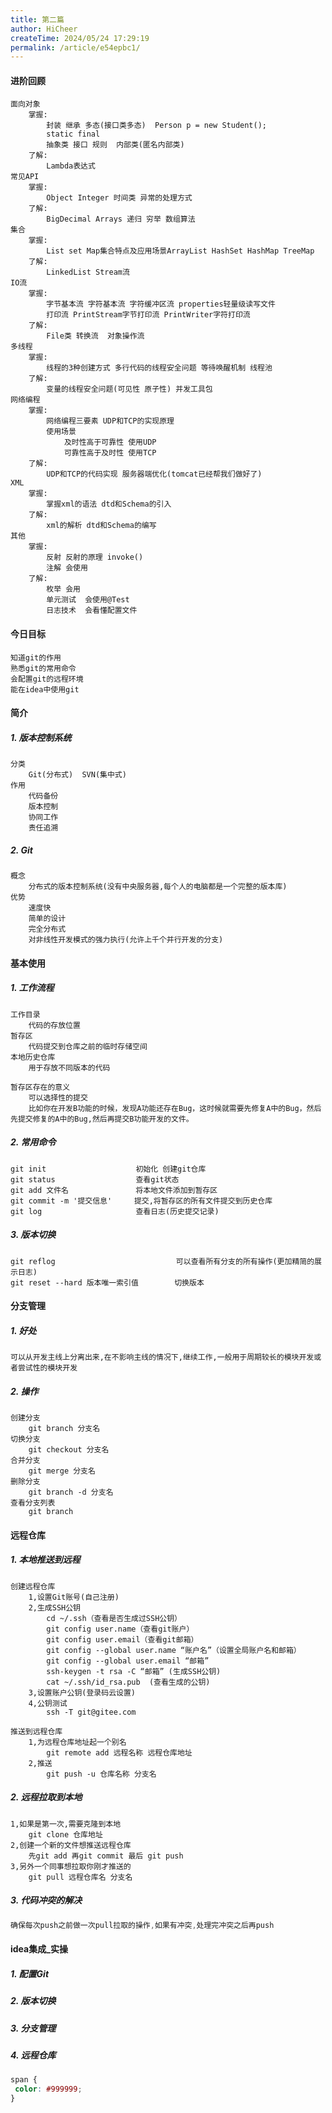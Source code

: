```yaml
---
title: 第二篇
author: HiCheer
createTime: 2024/05/24 17:29:19
permalink: /article/e54epbc1/
---
```

#### 进阶回顾

```
面向对象
	掌握:
		封装 继承 多态(接口类多态)  Person p = new Student();
		static final  
		抽象类 接口 规则  内部类(匿名内部类)
	了解:
		Lambda表达式
常见API
	掌握:
		Object Integer 时间类 异常的处理方式 
	了解:
		BigDecimal Arrays 递归 穷举 数组算法
集合
	掌握:
		List set Map集合特点及应用场景ArrayList HashSet HashMap TreeMap
	了解:
		LinkedList Stream流
IO流
	掌握:
		字节基本流 字符基本流 字符缓冲区流 properties轻量级读写文件 
		打印流 PrintStream字节打印流 PrintWriter字符打印流 
	了解:
		File类 转换流  对象操作流
多线程
	掌握:
		线程的3种创建方式 多行代码的线程安全问题 等待唤醒机制 线程池 
	了解:
		变量的线程安全问题(可见性 原子性) 并发工具包
网络编程
	掌握:
		网络编程三要素 UDP和TCP的实现原理
		使用场景 
			及时性高于可靠性 使用UDP
			可靠性高于及时性 使用TCP 
	了解:
		UDP和TCP的代码实现 服务器端优化(tomcat已经帮我们做好了)
XML
	掌握:
		掌握xml的语法 dtd和Schema的引入
	了解:
		xml的解析 dtd和Schema的编写
其他
	掌握:
		反射 反射的原理 invoke()
		注解 会使用
	了解:
		枚举 会用
		单元测试  会使用@Test
		日志技术  会看懂配置文件
```

#### 今日目标

```
知道git的作用
熟悉git的常用命令
会配置git的远程环境
能在idea中使用git
```

#### 简介

##### 1. 版本控制系统

```
分类
	Git(分布式)  SVN(集中式)
作用
	代码备份
	版本控制
	协同工作
	责任追溯
```

##### 2. Git

```
概念
	分布式的版本控制系统(没有中央服务器,每个人的电脑都是一个完整的版本库)
优势
	速度快
	简单的设计
	完全分布式
	对非线性开发模式的强力执行(允许上千个并行开发的分支)
```

#### 基本使用

##### 1. 工作流程

```
工作目录
	代码的存放位置
暂存区
	代码提交到仓库之前的临时存储空间
本地历史仓库
	用于存放不同版本的代码
	
暂存区存在的意义
	可以选择性的提交
	比如你在开发B功能的时候，发现A功能还存在Bug，这时候就需要先修复A中的Bug，然后先提交修复的A中的Bug,然后再提交B功能开发的文件。
```

##### 2. 常用命令

```
git init         			初始化 创建git仓库
git status       			查看git状态
git add 文件名    			  将本地文件添加到暂存区
git commit -m '提交信息'     提交,将暂存区的所有文件提交到历史仓库
git log 	     		    查看日志(历史提交记录)
```

##### 3. 版本切换

```
git reflog 							 可以查看所有分支的所有操作(更加精简的展示日志)
git reset --hard 版本唯一索引值   	    切换版本
```

#### 分支管理

##### 1. 好处

```
可以从开发主线上分离出来,在不影响主线的情况下,继续工作,一般用于周期较长的模块开发或者尝试性的模块开发
```

##### 2. 操作

```
创建分支
	git branch 分支名
切换分支
	git checkout 分支名
合并分支
    git merge 分支名
删除分支
    git branch -d 分支名
查看分支列表
	git branch
```

#### 远程仓库

##### 1. 本地推送到远程

```
创建远程仓库
	1,设置Git账号(自己注册)
	2,生成SSH公钥
		cd ~/.ssh（查看是否生成过SSH公钥）
		git config user.name（查看git账户）
		git config user.email（查看git邮箱）
		git config --global user.name “账户名”（设置全局账户名和邮箱）
		git config --global user.email “邮箱”
		ssh-keygen -t rsa -C “邮箱” (生成SSH公钥)
		cat ~/.ssh/id_rsa.pub  (查看生成的公钥)
	3,设置账户公钥(登录码云设置)
	4,公钥测试
		ssh -T git@gitee.com
		
推送到远程仓库
	1,为远程仓库地址起一个别名
		git remote add 远程名称 远程仓库地址
	2,推送
		git push -u 仓库名称 分支名
```

##### 2. 远程拉取到本地

```
1,如果是第一次,需要克隆到本地
	git clone 仓库地址
2,创建一个新的文件想推送远程仓库
	先git add 再git commit 最后 git push
3,另外一个同事想拉取你刚才推送的
	git pull 远程仓库名 分支名
```

##### 3. 代码冲突的解决

```javascript
确保每次push之前做一次pull拉取的操作,如果有冲突,处理完冲突之后再push
```

#### idea集成_实操

##### 1. 配置Git

##### 2. 版本切换

##### 3. 分支管理

##### 4. 远程仓库

```css
span {
 color: #999999;
}
```
